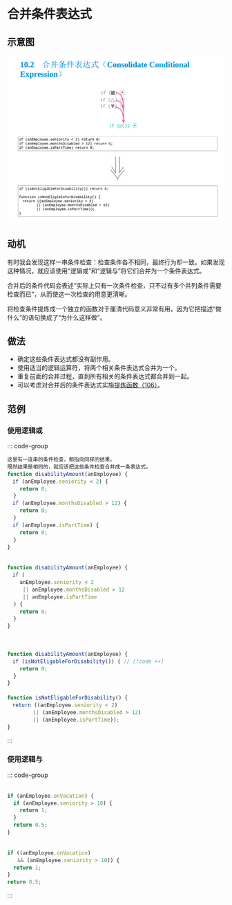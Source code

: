 # 合并条件表达式

## 示意图

![LOGO](/public/image/refactoring/ConsolidateConditionalExpression.png)

## 动机

有时我会发现这样一串条件检查：检查条件各不相同，最终行为却一致。如果发现这种情况，就应该使用“逻辑或”和“逻辑与”将它们合并为一个条件表达式。

合并后的条件代码会表述“实际上只有一次条件检查，只不过有多个并列条件需要检查而已”​，从而使这一次检查的用意更清晰。


将检查条件提炼成一个独立的函数对于厘清代码意义非常有用，因为它把描述“做什么”的语句换成了“为什么这样做”​。

## 做法

- 确定这些条件表达式都没有副作用。
- 使用适当的逻辑运算符，将两个相关条件表达式合并为一个。
- 重复前面的合并过程，直到所有相关的条件表达式都合并到一起。
- 可以考虑对合并后的条件表达式实施[提炼函数（106）](../目录.md#提炼函数-106)。

## 范例


### 使用逻辑或

::: code-group

```js [源]
这里有一连串的条件检查，都指向同样的结果。
既然结果是相同的，就应该把这些条件检查合并成一条表达式。
function disabilityAmount(anEmployee) { 
　if (anEmployee.seniority < 2) {
    return 0;
  }
　if (anEmployee.monthsDisabled > 12) {
    return 0; 
  }
　if (anEmployee.isPartTime) {
    return 0;
  }
}

```

```js [条件合并]

function disabilityAmount(anEmployee) { 
　if (
    anEmployee.seniority < 2
　　　|| anEmployee.monthsDisabled > 12
     || anEmployee.isPartTime
  ) {
    return 0; 
  }
}

```

```js [提炼函数（106）]


function disabilityAmount(anEmployee) {
　if (isNotEligableForDisability()) { // [!code ++]
    return 0;
  }
}

function isNotEligableForDisability() { 
　return ((anEmployee.seniority < 2)
　　　　　|| (anEmployee.monthsDisabled > 12)
　　　　　|| (anEmployee.isPartTime));
}

```

:::



### 使用逻辑与


::: code-group

```js [源]

if (anEmployee.onVacation) {
  if (anEmployee.seniority > 10) {
    return 1;
  }
  return 0.5;
}

```

```js [逻辑与]

if ((anEmployee.onVacation)
　　&& (anEmployee.seniority > 10)) {
  return 1;
}
return 0.5;

```

:::

